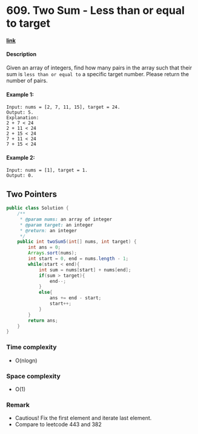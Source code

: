 # 609. Two Sum - Less than or equal to target

#### [link](https://www.lintcode.com/problem/two-sum-less-than-or-equal-to-target/description)

#### Description
Given an array of integers, find how many pairs in the array such that their sum is `less than or equal to` a specific target number. Please return the number of pairs.

#### Example 1:
```
Input: nums = [2, 7, 11, 15], target = 24. 
Output: 5. 
Explanation:
2 + 7 < 24
2 + 11 < 24
2 + 15 < 24
7 + 11 < 24
7 + 15 < 24
```
#### Example 2:
```
Input: nums = [1], target = 1. 
Output: 0. 
```

## Two Pointers
```java
public class Solution {
    /**
     * @param nums: an array of integer
     * @param target: an integer
     * @return: an integer
     */
    public int twoSum5(int[] nums, int target) {
        int ans = 0;
        Arrays.sort(nums);
        int start = 0, end = nums.length - 1;
        while(start < end){
            int sum = nums[start] + nums[end];
            if(sum > target){
                end--;
            }
            else{
                ans += end - start;
                start++;
            }
        }
        return ans;
    }
}
```
### Time complexity
* O(nlogn)
### Space complexity
* O(1)
### Remark
* Cautious! Fix the first element and iterate last element.
* Compare to leetcode 443 and 382